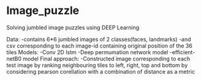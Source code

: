 # Image_puzzle
Solving jumbled image puzzles using DEEP Learning

Data:
    -contains 6*6 jumbled images of 2 classes(faces, landmarks)
    -and csv corresponding to each image-id containing original position of the 36 tiles
Models:
    -Conv 2D lstm
    -Deep permumation network model
    -efficient-netB0 model
Final approach:
    -Constructed image corresponding to each test image by ranking neighbouring tiles to left, right, top and bottom by considering pearson   corellation with a combination of distance as a metric  

    